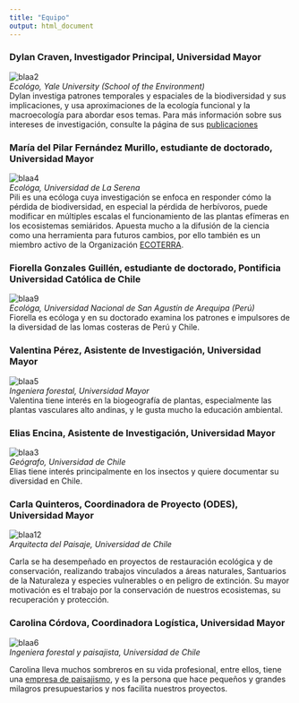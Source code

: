 ```yaml
---
title: "Equipo"
output: html_document
---
```

### Dylan Craven, Investigador Principal, Universidad Mayor  
![blaa2](img/dylancraven2.png)  
_Ecológo, Yale University (School of the Environment)_  
Dylan investiga patrones temporales y espaciales de la biodiversidad y sus implicaciones, y usa aproximaciones de la ecología funcional y la macroecología para abordar esos temas. Para más información sobre sus intereses de investigación, consulte la página de sus [publicaciones](/publications)   

### María del Pilar Fernández Murillo, estudiante de doctorado, Universidad Mayor    
![blaa4](img/Pili.png)    
_Ecológa, Universidad de La Serena_  
Pili es una ecóloga cuya investigación se enfoca en responder cómo la pérdida de biodiversidad, en especial la pérdida de herbívoros, puede modificar en múltiples escalas el funcionamiento de las plantas efímeras en los ecosistemas semiáridos.
Apuesta mucho a la difusión de la ciencia como una herramienta para futuros cambios, por ello también es un miembro activo de la Organización [ECOTERRA](https://ongecoterra.org/).  

### Fiorella Gonzales Guillén, estudiante de doctorado, Pontificia Universidad Católica de Chile  
![blaa9](img/Fiorella2.png)    
_Ecológa, Universidad Nacional de San Agustín de Arequipa (Perú)_  
Fiorella es ecóloga y en su doctorado examina los patrones e impulsores de la diversidad de las lomas costeras de Perú y Chile. 

### Valentina Pérez, Asistente de Investigación, Universidad Mayor  
![blaa5](img/ValentinaPerez.png)    
_Ingeniera  forestal, Universidad Mayor_  
Valentina tiene interés en la biogeografía de plantas, especialmente las plantas vasculares alto andinas, y le gusta mucho la educación ambiental.   

### Elias Encina, Asistente de Investigación, Universidad Mayor  
![blaa3](img/Elias2020.png)    
_Geógrafo, Universidad de Chile_  
Elias tiene interés principalmente en los insectos y quiere documentar su diversidad en 
Chile.  

### Carla Quinteros, Coordinadora de Proyecto (ODES), Universidad Mayor    
![blaa12](img/CarlaQuinteros5.png)  
_Arquitecta del Paisaje, Universidad de Chile_  

Carla se ha desempeñado en proyectos de restauración ecológica y de conservación, realizando trabajos vinculados a áreas naturales, Santuarios de la Naturaleza y especies vulnerables o en peligro de extinción. Su mayor motivación es el trabajo por la conservación de nuestros ecosistemas, su recuperación y protección.

### Carolina Córdova, Coordinadora Logística, Universidad Mayor    
![blaa6](img/carola.png)    
_Ingeniera forestal y paisajista, Universidad de Chile_  

Carolina lleva muchos sombreros en su vida profesional, entre ellos, tiene una [empresa de paisajismo](https://weinmannia.cl/), y es la persona que hace pequeños y grandes milagros presupuestarios y nos facilita nuestros proyectos. 
